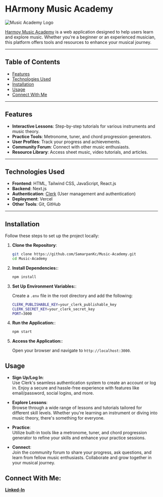# HArmony Music Academy

![Music Academy Logo](https://github.com/user-attachments/assets/14ceddbb-c700-4083-a50f-040fbee1960d)

[Harmoy Music Academy](https://harmony-music-academy-samarpankc.vercel.app/) is a web application designed to help users learn and explore music. Whether you're a beginner or an experienced musician, this platform offers tools and resources to enhance your musical journey.

---

## Table of Contents

- [Features](#features)
- [Technologies Used](#technologies-used)
- [Installation](#installation)
- [Usage](#usage)
- [Connect With Me](#connect-with-me)

---

## Features

- **Interactive Lessons**: Step-by-step tutorials for various instruments and music theory.
- **Practice Tools**: Metronome, tuner, and chord progression generators.
- **User Profiles**: Track your progress and achievements.
- **Community Forum**: Connect with other music enthusiasts.
- **Resource Library**: Access sheet music, video tutorials, and articles.

---

## Technologies Used

- **Frontend**: HTML, Tailwind CSS, JavaScript, React.js
- **Backend**:   Next.js
- **Authentication**: [Clerk](https://clerk.dev/) (User management and authentication)
- **Deployment**: Vercel
- **Other Tools**: Git, GitHub

---

## Installation

Follow these steps to set up the project locally:

1. **Clone the Repository**:
   ```bash
   git clone https://github.com/SamarpanKc/Music-Academy.git
   cd Music-Academy
   ```
2. **Install Dependencies:**:
   ```bash
   npm install
   ```
3. **Set Up Environment Variables:**:
   
   Create a `.env` file in the root directory and add the following:
   ```bash
   CLERK_PUBLISHABLE_KEY=your_clerk_publishable_key
   CLERK_SECRET_KEY=your_clerk_secret_key
   PORT=3000
   ```

4. **Run the Application:**:
   ```bash
   npm start
   ```

5. **Access the Application:**:
   
   Open your browser and navigate to `http://localhost:3000`.

## Usage

- **Sign Up/Log In**:  
  Use Clerk's seamless authentication system to create an account or log in. Enjoy a secure and hassle-free experience with features like email/password, social logins, and more.

- **Explore Lessons**:  
  Browse through a wide range of lessons and tutorials tailored for different skill levels. Whether you're learning an instrument or diving into music theory, there's something for everyone.

- **Practice**:  
  Utilize built-in tools like a metronome, tuner, and chord progression generator to refine your skills and enhance your practice sessions.

- **Connect**:  
  Join the community forum to share your progress, ask questions, and learn from fellow music enthusiasts. Collaborate and grow together in your musical journey.

## Connect With Me:
**[Linked-In](https://www.linkedin.com/in/samarpankc/)**

